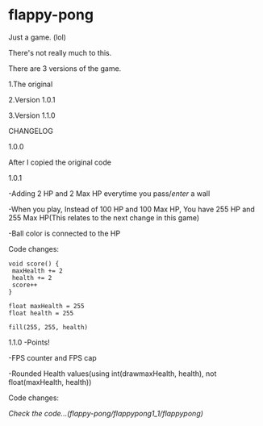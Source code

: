 # flappy-pong
Just a game. (lol)

  There's not really much to this.
  
   There are 3 versions of the game.
    
   1.The original
    
   2.Version 1.0.1
    
   3.Version 1.1.0



CHANGELOG

1.0.0

After I copied the original code

1.0.1

-Adding 2 HP and 2 Max HP everytime you pass/*enter* a wall

-When you play, Instead of 100 HP and 100 Max HP, You have 255 HP and 255 Max HP(This relates to the next change in this game)

-Ball color is connected to the HP

Code changes:

    void score() {
     maxHealth += 2
     health += 2
     score++
    }

    float maxHealth = 255
    float health = 255

    fill(255, 255, health)

1.1.0
-Points!

-FPS counter and FPS cap

-Rounded Health values(using int(drawmaxHealth, health), not float(maxHealth, health))

Code changes:

*Check the code...(flappy-pong/flappypong1_1/flappypong)*
